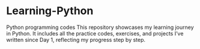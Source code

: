# Learning-Python
Python programming codes
This repository showcases my learning journey in Python. It includes all the practice codes, exercises, and projects I’ve written since Day 1, reflecting my progress step by step.
